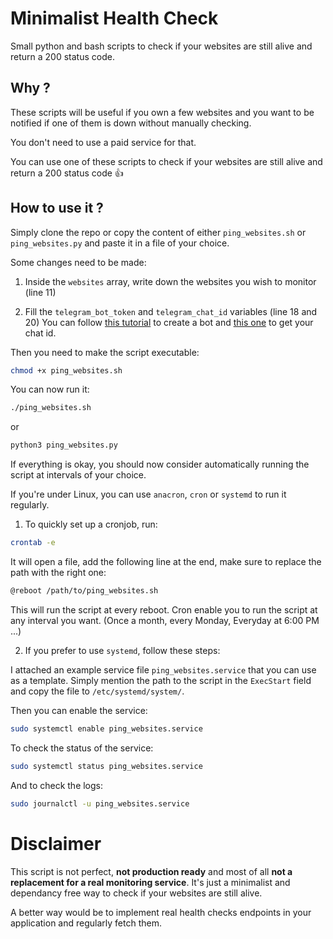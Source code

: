 # Minimalist Health Check

Small python and bash scripts to check if your websites are still alive and return a 200 status code.

## Why ?

These scripts will be useful if you own a few websites and you want to be notified if one of them is down without manually checking.

You don't need to use a paid service for that.

You can use one of these scripts to check if your websites are still alive and return a 200 status code 👍

## How to use it ?

Simply clone the repo or copy the content of either `ping_websites.sh` or `ping_websites.py` and paste it in a file of your choice.

Some changes need to be made:

1) Inside the `websites` array, write down the websites you wish to monitor (line 11)

2) Fill the `telegram_bot_token` and `telegram_chat_id` variables (line 18 and 20)
You can follow [this tutorial](https://www.youtube.com/watch?v=UQrcOj63S2o) to create a bot and [this one](https://www.alphr.com/find-chat-id-telegram/) to get your chat id.

Then you need to make the script executable:

```bash
chmod +x ping_websites.sh
```

You can now run it:

```bash
./ping_websites.sh
```

or

```bash
python3 ping_websites.py
```

If everything is okay, you should now consider automatically running the script at intervals of your choice.

If you're under Linux, you can use `anacron`, `cron` or `systemd` to run it regularly.

1) To quickly set up a cronjob, run:

```bash
crontab -e
```

It will open a file, add the following line at the end, make sure to replace the path with the right one:

```bash
@reboot /path/to/ping_websites.sh
```

This will run the script at every reboot. Cron enable you to run the script at any interval you want. (Once a month, every Monday, Everyday at 6:00 PM ...)

2) If you prefer to use `systemd`, follow these steps:

I attached an example service file `ping_websites.service` that you can use as a template.
Simply mention the path to the script in the `ExecStart` field and copy the file to `/etc/systemd/system/`.

Then you can enable the service:

```bash
sudo systemctl enable ping_websites.service
```

To check the status of the service:

```bash
sudo systemctl status ping_websites.service
```

And to check the logs:

```bash
sudo journalctl -u ping_websites.service
```


# Disclaimer

This script is not perfect, **not production ready** and most of all **not a replacement for a real monitoring service**. It's just a minimalist and dependancy free way to check if your websites are still alive.

A better way would be to implement real health checks endpoints in your application and regularly fetch them.
